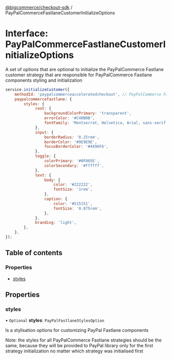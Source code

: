 [@bigcommerce/checkout-sdk](../README.md) / PayPalCommerceFastlaneCustomerInitializeOptions

# Interface: PayPalCommerceFastlaneCustomerInitializeOptions

A set of options that are optional to initialize the PayPalCommerce Fastlane customer strategy
that are responsible for PayPalCommerce Fastlane components styling and initialization

```js
service.initializeCustomer({
    methodId: 'paypalcommerceacceleratedcheckout', // PayPalCommerce Fastlane has 'paypalcommerceacceleratedcheckout' method id
    paypalcommercefastlane: {
        styles: {
             root: {
                 backgroundColorPrimary: 'transparent',
                 errorColor: '#C40B0B',
                 fontFamily: 'Montserrat, Helvetica, Arial, sans-serif',
             },
             input: {
                 borderRadius: '0.25rem',
                 borderColor: '#9E9E9E',
                 focusBorderColor: '#4496F6',
             },
             toggle: {
                 colorPrimary: '#0F005E',
                 colorSecondary: '#ffffff',
             },
             text: {
                 body: {
                     color: '#222222',
                     fontSize: '1rem',
                 },
                 caption: {
                     color: '#515151',
                     fontSize: '0.875rem',
                 },
             },
             branding: 'light',
        },
    },
});
```

## Table of contents

### Properties

- [styles](PayPalCommerceFastlaneCustomerInitializeOptions.md#styles)

## Properties

### styles

• `Optional` **styles**: `PayPalFastlaneStylesOption`

Is a stylisation options for customizing PayPal Fastlane components

Note: the styles for all PayPalCommerce Fastlane strategies should be the same,
because they will be provided to PayPal library only for the first strategy initialization
no matter which strategy was initialised first
